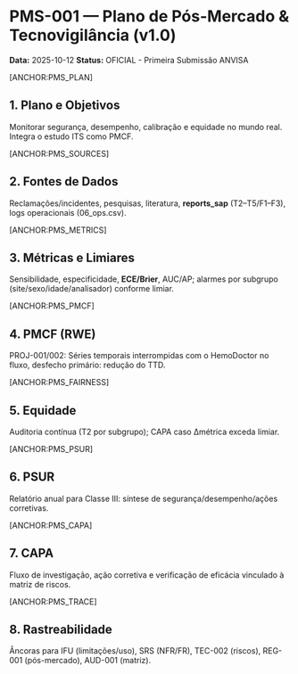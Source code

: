# PMS-001 — Plano de Pós-Mercado & Tecnovigilância (v1.0)
**Data:** 2025-10-12
**Status:** OFICIAL - Primeira Submissão ANVISA

[ANCHOR:PMS_PLAN]
## 1. Plano e Objetivos
Monitorar segurança, desempenho, calibração e equidade no mundo real. Integra o estudo ITS como PMCF.

[ANCHOR:PMS_SOURCES]
## 2. Fontes de Dados
Reclamações/incidentes, pesquisas, literatura, **reports_sap** (T2–T5/F1–F3), logs operacionais (06_ops.csv).

[ANCHOR:PMS_METRICS]
## 3. Métricas e Limiares
Sensibilidade, especificidade, **ECE/Brier**, AUC/AP; alarmes por subgrupo (site/sexo/idade/analisador) conforme limiar.

[ANCHOR:PMS_PMCF]
## 4. PMCF (RWE)
PROJ-001/002: Séries temporais interrompidas com o HemoDoctor no fluxo, desfecho primário: redução do TTD.

[ANCHOR:PMS_FAIRNESS]
## 5. Equidade
Auditoria contínua (T2 por subgrupo); CAPA caso Δmétrica exceda limiar.

[ANCHOR:PMS_PSUR]
## 6. PSUR
Relatório anual para Classe III: síntese de segurança/desempenho/ações corretivas.

[ANCHOR:PMS_CAPA]
## 7. CAPA
Fluxo de investigação, ação corretiva e verificação de eficácia vinculado à matriz de riscos.

[ANCHOR:PMS_TRACE]
## 8. Rastreabilidade
Âncoras para IFU (limitações/uso), SRS (NFR/FR), TEC-002 (riscos), REG-001 (pós-mercado), AUD-001 (matriz).
